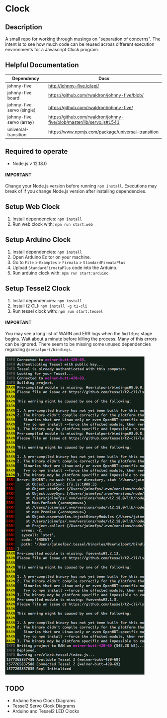 # Clock

## Description

A small repo for working through musings on "separation of concerns". The intent is to see how much code can be reused across different execution environments for a Javascript Clock program.

## Helpful Documentation

| Dependency                 | Docs                                                                  |
| -------------------------- | --------------------------------------------------------------------- |
| johnny-five                | http://johnny-five.io/api/                                            |
| johnny-five board          | https://github.com/rwaldron/johnny-five/blob/                         |
| johnny-five servo (single) | https://github.com/rwaldron/johnny-five/                              |
| johnny-five servo (array)  | https://github.com/rwaldron/johnny-five/blob/master/lib/servo.js#L541 |
| universal-transition       | https://www.npmjs.com/package/universal-transition                    |

## Required to operate

- Node.js v 12.18.0

#### IMPORTANT

Change your Node.js version before running `npm install`.
Executions may break of if you change Node.js version after installing dependencies.

## Setup Web Clock

1. Install dependencies: `npm install`
2. Run web clock with: `npm run start:web`

## Setup Arduino Clock

1. Install dependencies: `npm install`
2. Open Arduino Editor on your machine.
3. Go to `File` > `Examples` > `Firmata` > `StandardFirmataPlus`
4. Upload `StandardFirmataPlus` code into the Arduino.
5. Run arduino clock with: `npm run start:arduino`

## Setup Tessel2 Clock

1. Install dependencies: `npm install`
2. Install t2 CLI: `npm install -g t2-cli`
3. Run tessel clock with: `npm run start:tessel`

#### IMPORTANT

You may see a long list of WARN and ERR logs when the `Building` stage begins. Wait about a minute before killing the process. Many of this errors can be ignored. There seem to be missing some unused dependencies regarding `@serialport/bindings`.

![alt text](assets/readme/ignore-error-log.png)

## TODO

- Arduino Servo Clock Diagrams
- Tessel2 Servo Clock Diagrams
- Arduino and Tessel2 LED Clocks
